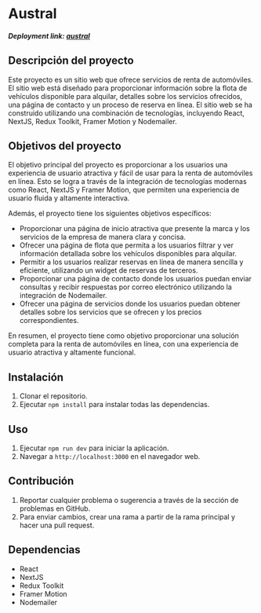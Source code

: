 
# Austral 
##### Deployment link: [austral](https://australrent.vercel.app/)

## Descripción del proyecto
Este proyecto es un sitio web que ofrece servicios de renta de automóviles. El sitio web está diseñado para proporcionar información sobre la flota de vehículos disponible para alquilar, detalles sobre los servicios ofrecidos, una página de contacto y un proceso de reserva en línea. El sitio web se ha construido utilizando una combinación de tecnologías, incluyendo React, NextJS, Redux Toolkit, Framer Motion y Nodemailer.

## Objetivos del proyecto
El objetivo principal del proyecto es proporcionar a los usuarios una experiencia de usuario atractiva y fácil de usar para la renta de automóviles en línea. Esto se logra a través de la integración de tecnologías modernas como React, NextJS y Framer Motion, que permiten una experiencia de usuario fluida y altamente interactiva.

Además, el proyecto tiene los siguientes objetivos específicos:

* Proporcionar una página de inicio atractiva que presente la marca y los servicios de la empresa de manera clara y concisa.
* Ofrecer una página de flota que permita a los usuarios filtrar y ver información detallada sobre los vehículos disponibles para alquilar.
* Permitir a los usuarios realizar reservas en línea de manera sencilla y eficiente, utilizando un widget de reservas de terceros.
* Proporcionar una página de contacto donde los usuarios puedan enviar consultas y recibir respuestas por correo electrónico utilizando la integración de Nodemailer.
* Ofrecer una página de servicios donde los usuarios puedan obtener detalles sobre los servicios que se ofrecen y los precios correspondientes.

En resumen, el proyecto tiene como objetivo proporcionar una solución completa para la renta de automóviles en línea, con una experiencia de usuario atractiva y altamente funcional.




## Instalación

1. Clonar el repositorio.
2. Ejecutar `npm install` para instalar todas las dependencias.

## Uso

1. Ejecutar `npm run dev` para iniciar la aplicación.
2. Navegar a `http://localhost:3000` en el navegador web.

## Contribución

1. Reportar cualquier problema o sugerencia a través de la sección de problemas en GitHub.
2. Para enviar cambios, crear una rama a partir de la rama principal y hacer una pull request.

## Dependencias
- React
- NextJS
- Redux Toolkit
- Framer Motion
- Nodemailer

